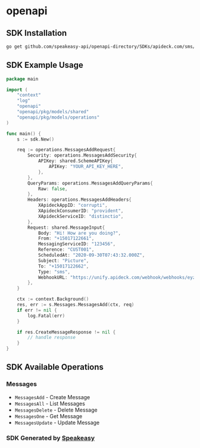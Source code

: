 # openapi

<!-- Start SDK Installation -->
## SDK Installation

```bash
go get github.com/speakeasy-api/openapi-directory/SDKs/apideck.com/sms/9.1.2/go
```
<!-- End SDK Installation -->

## SDK Example Usage
<!-- Start SDK Example Usage -->
```go
package main

import (
    "context"
    "log"
    "openapi"
    "openapi/pkg/models/shared"
    "openapi/pkg/models/operations"
)

func main() {
    s := sdk.New()

    req := operations.MessagesAddRequest{
        Security: operations.MessagesAddSecurity{
            APIKey: shared.SchemeAPIKey{
                APIKey: "YOUR_API_KEY_HERE",
            },
        },
        QueryParams: operations.MessagesAddQueryParams{
            Raw: false,
        },
        Headers: operations.MessagesAddHeaders{
            XApideckAppID: "corrupti",
            XApideckConsumerID: "provident",
            XApideckServiceID: "distinctio",
        },
        Request: shared.MessageInput{
            Body: "Hi! How are you doing?",
            From: "+15017122661",
            MessagingServiceID: "123456",
            Reference: "CUST001",
            ScheduledAt: "2020-09-30T07:43:32.000Z",
            Subject: "Picture",
            To: "+15017122662",
            Type: "sms",
            WebhookURL: "https://unify.apideck.com/webhook/webhooks/eyz329dkffdl4949/x/sms",
        },
    }

    ctx := context.Background()
    res, err := s.Messages.MessagesAdd(ctx, req)
    if err != nil {
        log.Fatal(err)
    }

    if res.CreateMessageResponse != nil {
        // handle response
    }
}
```
<!-- End SDK Example Usage -->

<!-- Start SDK Available Operations -->
## SDK Available Operations


### Messages

* `MessagesAdd` - Create Message
* `MessagesAll` - List Messages
* `MessagesDelete` - Delete Message
* `MessagesOne` - Get Message
* `MessagesUpdate` - Update Message
<!-- End SDK Available Operations -->

### SDK Generated by [Speakeasy](https://docs.speakeasyapi.dev/docs/using-speakeasy/client-sdks)
